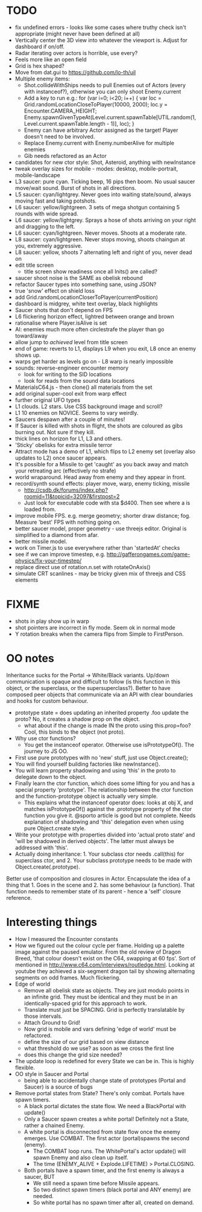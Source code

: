 # TODO

  - fix undefined errors - looks like some cases where truthy check isn't appropriate (might never have been defined at all)
  - Vertically center the 3D view into whatever the viewport is. Adjust for dashboard if on/off.
  - Radar iterating over actors is horrible, use every?
  - Feels more like an open field
  - Grid is hex shaped?
  - Move from dat.gui to https://github.com/lo-th/uil
  - Multiple enemy items:
    - Shot.collideWithShips needs to pull Enemies out of Actors (every with instanceof?), otherwise you can only shoot Enemy.current
    - Add a key to run e.g.: for (var i=0; i<20; i++) { var loc = Grid.randomLocationCloseToPlayer(10000, 2000); loc.y = Encounter.CAMERA_HEIGHT; Enemy.spawnGivenTypeAt(Level.current.spawnTable[UTIL.random(1, Level.current.spawnTable.length - 1)], loc); }
    - Enemy can have arbitrary Actor assigned as the target! Player doesn't need to be involved.
    - Replace Enemy.current with Enemy.numberAlive for multiple enemies
    - Gib needs refactored as an Actor
  - candidates for new ctor style: Shot, Asteroid, anything with newInstance
  - tweak overlay sizes for mobile - modes: desktop, mobile-portrait, mobile-landscape
  - L3 saucer: pure cyan. Ticking beep, 16 pips then boom. No usual saucer move/wait sound. Burst of shots in all directions.
  - L5 saucer: cyan/lightgrey. Never goes into waiting state/sound, always moving fast and taking potshots.
  - L6 saucer: yellow/lightgreen. 3 sets of mega shotgun containing 5 rounds with wide spread.
  - L6 saucer: yellow/lightgrey. Sprays a hose of shots arriving on your right and dragging to the left.
  - L6 saucer: cyan/lightgreen. Never moves. Shoots at a moderate rate.
  - L8 saucer: cyan/lightgreen. Never stops moving, shoots chaingun at you, extremely aggressive.
  - L8 saucer: yellow, shoots 7 alternating left and right of you, never dead on
  - edit title screen
    - title screen show readiness once all Inits() are called?
  - saucer shoot noise is the SAME as obelisk rebound
  - refactor Saucer types into something sane, using JSON?
  - true 'snow' effect on shield loss
  - add Grid.randomLocationCloserToPlayer(currentPosition)
  - dashboard is midgrey, white text overlay, black highlights
  - Saucer shots that don't depend on FPS
  - L6 flickering horizon effect, lightred between orange and brown
  - rationalise where Player.isAlive is set
  - AI: enemies much more often circlestrafe the player than go toward/away
  - allow jump to *achieved* level from title screen
  - end of game: reverts to L1, displays L9 when you exit, L8 once an enemy shows up.
  - warps get harder as levels go on - L8 warp is nearly impossible
  - sounds: reverse-engineer encounter memory
    - look for writing to the SID locations
    - look for reads from the sound data locations
  - MaterialsC64.js - then clone() all materials from the set
  - add original super-cool exit from warp effect
  - further original UFO types
  - L1 clouds. L2 stars. Use CSS background image and scroll?
  - L1 10 enemies on NOVICE. Seems to vary weirdly.
  - Saucers despawn after a couple of minutes!
  - If Saucer is killed with shots in flight, the shots are coloured as gibs burning out. Not sure if they kill.
  - thick lines on horizon for L1, L3 and others.
  - 'Sticky' obelisks for extra missile terror
  - Attract mode has a demo of L1, which flips to L2 enemy set (overlay also updates to L2) once saucer appears.
  - It's possible for a Missile to get 'caught' as you back away and match your retreating arc (effectively no strafe)
  - world wraparound. Head away from enemy and they appear in front.
  - record/synth sound effects: player move, warp, enemy ticking, missile
    - http://csdb.dk/forums/index.php?roomid=11&topicid=32097&firstpost=2
    - Just look for executable code with sta $d400. Then see where a is loaded from.
  - improve mobile FPS. e.g. merge geometry; shorter draw distance; fog. Measure 'best' FPS with nothing going on.
  - better saucer model, proper geometry - use threejs editor. Original is simplified to a diamond from afar.
  - better missile model.
  - work on Timer.js to use everywhere rather than 'startedAt' checks
  - see if we can improve timestep, e.g. http://gafferongames.com/game-physics/fix-your-timestep/
  - replace direct use of rotation.n.set with rotateOnAxis()
  - simulate CRT scanlines - may be tricky given mix of threejs and CSS elements

# FIXME

  - shots in play show up in warp
  - shot pointers are incorrect in fly mode. Seem ok in normal mode
  - Y rotation breaks when the camera flips from Simple to FirstPerson.

# OO notes

Inheritance sucks for the Portal -> White/Black variants. Up/down communication is opaque and difficult to follow (is this function in this object, or the superclass, or the supersuperclass?). Better to have composed peer objects that communicate via an API with clear boundaries and hooks for custom behaviour.

  - prototype state = does updating an inherited property .foo update the proto? No, it creates a shadow prop on the object.
    - what about if the change is made IN the proto using this.prop=foo? Cool, this binds to the object (not proto).
  - Why use ctor functions?
    - You get the instanceof operator. Otherwise use isPrototypeOf().
The journey to JS OO.
  - First use pure prototypes with no 'new' stuff, just use Object.create();
  - You will find yourself building factories like newInstance().
  - You will learn property shadowing and using 'this' in the proto to delegate down to the object.
  - Finally learn the ctor function, which does some lifting for you and has a special property 'prototype'. The relationship between the ctor function and the function-prototype object is actually very simple.
    - This explains what the instanceof operator does: looks at obj X, and matches isPrototypeOf() against the .prototype property of the ctor function you give it.
@sporto article is good but not complete. Needs explanation of shadowing and 'this' delegation even when using pure Object.create style.
  - Write your prototype with properties divided into 'actual proto state' and 'will be shadowed in derived objects'. The latter must always be addressed with 'this'.
  - Actually doing inheritance: 1. Your subclass ctor needs <Super>.call(this) for superclass ctor, and 2. Your subclass prototype needs to be made with Object.create(<Super>.prototype).

Better use of composition and closures in Actor. Encapsulate the idea of a thing that 1. Goes in the scene and 2. has some behaviour (a function). That function needs to remember state of its parent - hence a 'self' closure reference.

# Interesting things

  - How I measured the Encounter constants
  - How we figured out the colour cycle per frame. Holding up a palette image against the paused emulator. From the old review of Dragon Breed, 'that colour doesn't exist on the C64, swapping at 60 fps'. Sort of mentioned in http://www.c64.com/interviews/routledge.html. Looking at youtube they achieved a six-segment dragon tail by showing alternating segments on odd frames. Much flickering.
  - Edge of world
    - Remove all obelisk state as objects. They are just modulo points in an infinite grid. They must be identical and they must be in an identically-spaced grid for this approach to work.
    - Translate must just be SPACING. Grid is perfectly translatable by those intervals.
    - Attach Ground to Grid!
    - Now grid is mobile and vars defining 'edge of world' must be refactored.
    - define the size of our grid based on view distance
    - what threshold do we use? as soon as we cross the first line
    - does this change the grid size needed?
  - The update loop is redefined for every State we can be in. This is highly flexible.
  - OO style in Saucer and Portal
    - being able to accidentally change state of prototypes (Portal and Saucer) is a source of bugs
  - Remove portal states from State? There's only combat. Portals have spawn timers.
      - A black portal dictates the state flow. We need a BlackPortal with update()
      - Only a Saucer spawn creates a white portal! Definitely not a State, rather a chained Enemy.
      - A white portal is disconnected from state flow once the enemy emerges. Use COMBAT. The first actor (portal)spawns the second (enemy).
        - The COMBAT loop runs. The WhitePortal's actor update() will spawn Enemy and also clean up itself.
        - The time (ENEMY_ALIVE + Explode.LIFETIME) > Portal.CLOSING.
      - Both portals have a spawn timer, and the first enemy is always a saucer, BUT
        - We still need a spawn time before Missile appears.
        - So two distinct spawn timers (black portal and ANY enemy) are needed.
        - So white portal has no spawn timer after all, created on demand.
